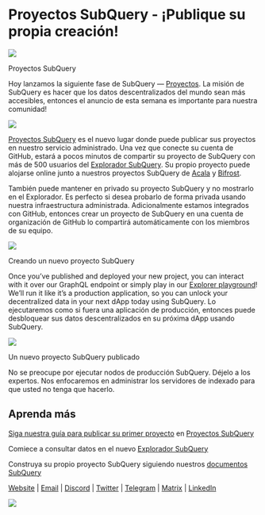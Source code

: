 # Proyectos SubQuery - ¡Publique su propia creación!

![](https://miro.medium.com/max/1400/0*Jhkt10DyMiptFocJ)

Proyectos SubQuery

Hoy lanzamos la siguiente fase de SubQuery — [Proyectos](https://project.subquery.network). La misión de SubQuery es hacer que los datos descentralizados del mundo sean más accesibles, entonces el anuncio de esta semana es importante para nuestra comunidad!



![](https://miro.medium.com/max/464/0*FTsLOuy0A4cWEwcp)

[Proyectos SubQuery](https://project.subquery.network) es el nuevo lugar donde puede publicar sus proyectos en nuestro servicio administrado. Una vez que conecte su cuenta de GitHub, estará a pocos minutos de compartir su proyecto de SubQuery con más de 500 usuarios del [Explorador SubQuery](https://explorer.subquery.network/). Su propio proyecto puede alojarse online junto a nuestros proyectos SubQuery de [Acala](https://explorer.subquery.network/subquery/OnFinality-io/acala-subql) y [Bifrost](https://explorer.subquery.network/subquery/bifrost-finance/subql).

También puede mantener en privado su proyecto SubQuery y no mostrarlo en el Explorador. Es perfecto si desea probarlo de forma privada usando nuestra infraestructura administrada. Adicionalmente estamos integrados con GitHub, entonces crear un proyecto de SubQuery en una cuenta de organización de GitHub lo compartirá automáticamente con los miembros de su equipo.



![](https://miro.medium.com/max/1400/1*IupCbHA6aaal26sYbK-Hbw.png)

Creando un nuevo proyecto SubQuery

Once you’ve published and deployed your new project, you can interact with it over our GraphQL endpoint or simply play in our [Explorer playground](https://explorer.subquery.network/)! We’ll run it like it’s a production application, so you can unlock your decentralized data in your next dApp today using SubQuery. Lo ejecutaremos como si fuera una aplicación de producción, entonces puede desbloquear sus datos descentralizados en su próxima dApp usando SubQuery.



![](https://miro.medium.com/max/1400/1*Re6uHuy05UzWttfWQBM6hg.png)

Un nuevo proyecto SubQuery publicado

No se preocupe por ejecutar nodos de producción SubQuery. Déjelo a los expertos. Nos enfocaremos en administrar los servidores de indexado para que usted no tenga que hacerlo.

## Aprenda más

[Siga nuestra guía para publicar su primer proyecto](https://doc.subquery.network/publish/publish.html) en [Proyectos SubQuery](https://project.subquery.network)

Comiece a consultar datos en el nuevo [Explorador SubQuery](https://explorer.subquery.network/)

Construya su propio proyecto SubQuery siguiendo nuestros [documentos SubQuery](https://doc.subquery.network/)

[Website](https://subquery.network/) | [Email](mailto:hello@subquery.network) | [Discord](https://discord.com/invite/78zg8aBSMG) | [Twitter](https://twitter.com/subquerynetwork) | [Telegram](https://t.me/subquerynetwork) | [Matrix](https://matrix.to/#/#subquery:matrix.org) | [LinkedIn](https://www.linkedin.com/company/subquery)

![](https://miro.medium.com/max/1400/0*4Yetj66AO5gHV2rt)